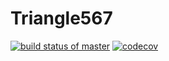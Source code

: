 # Triangle567
[![build status of master](https://travis-ci.org/xli119567/Triangle567.svg?branch=master)](https://travis-ci.org/xli119567/Triangle567)
[![codecov](https://codecov.io/gh/xli119567/Triangle567/branch/master/graph/badge.svg)](https://codecov.io/gh/xli119567/Triangle567)
